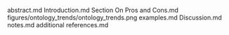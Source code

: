 abstract.md
Introduction.md
Section On Pros and Cons.md
figures/ontology_trends/ontology_trends.png
examples.md
Discussion.md
notes.md
additional references.md
